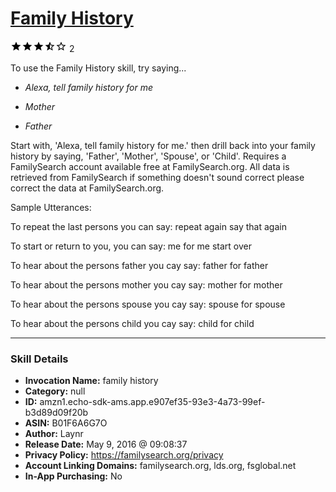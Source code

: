# [Family History](http://alexa.amazon.com/#skills/amzn1.echo-sdk-ams.app.e907ef35-93e3-4a73-99ef-b3d89d09f20b)
![3.5 stars](../../images/ic_star_black_18dp_1x.png)![3.5 stars](../../images/ic_star_black_18dp_1x.png)![3.5 stars](../../images/ic_star_black_18dp_1x.png)![3.5 stars](../../images/ic_star_half_black_18dp_1x.png)![3.5 stars](../../images/ic_star_border_black_18dp_1x.png) 2

To use the Family History skill, try saying...

* *Alexa, tell family history for me*

* *Mother*

* *Father*

Start with, 'Alexa, tell family history for me.' then drill back into your family history by saying, 'Father', 'Mother', 'Spouse', or 'Child'.  Requires a FamilySearch account available free at FamilySearch.org.  All data is retrieved from FamilySearch if something doesn't sound correct please correct the data at FamilySearch.org.

Sample Utterances:

To repeat the last persons you can say:
 repeat
 again
 say that again

To start or return to you, you can say:
 me
 for me
 start over

To hear about the persons father you cay say:
 father
 for father

To hear about the persons mother you cay say:
 mother
 for mother

To hear about the persons spouse you cay say:
 spouse
 for spouse

To hear about the persons child you cay say:
 child
 for child

***

### Skill Details

* **Invocation Name:** family history
* **Category:** null
* **ID:** amzn1.echo-sdk-ams.app.e907ef35-93e3-4a73-99ef-b3d89d09f20b
* **ASIN:** B01F6A6G7O
* **Author:** Laynr
* **Release Date:** May 9, 2016 @ 09:08:37
* **Privacy Policy:** https://familysearch.org/privacy
* **Account Linking Domains:** familysearch.org, lds.org, fsglobal.net
* **In-App Purchasing:** No
